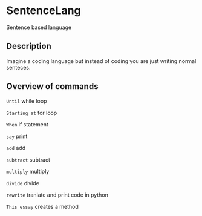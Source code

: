 # SentenceLang
Sentence based language

## Description 
Imagine a coding language but instead of coding you are just writing normal senteces. 

## Overview of commands

`Until` while loop 

`Starting at` for loop 

`When` if statement 

`say` print 

`add` add

`subtract` subtract

`multiply` multiply 

`divide` divide

`rewrite` tranlate and print code in python

`This essay` creates a method
